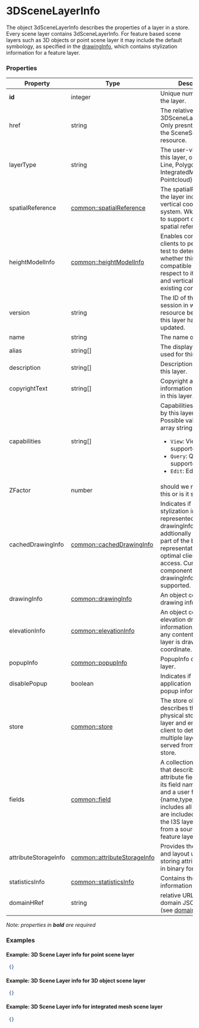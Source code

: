 # 3DSceneLayerInfo

The object 3dSceneLayerInfo describes the properties of a layer in a store. Every scene layer contains 3dSceneLayerInfo. For feature based scene layers such as 3D objects or point scene layer it may include the default symbology, as specified in the [drawingInfo](drawingInfo.md), which contains stylization information for a feature layer.

### Properties

| Property | Type | Description |
| --- | --- | --- |
| **id** | integer | Unique numeric ID of the layer. |
| href | string | The relative URL to the 3DSceneLayerResource. Only presnt as part of the SceneServiceInfo resource. |
| layerType | string | The user-visible type of this layer, one of {Point, Line, Polygon, 3DObject, IntegratedMesh, Pointcloud}. |
| spatialReference | [common::spatialReference](../../common/docs/spatialReference.md) | The spatialReference of the layer including the vertical coordinate system. Wkt is included to support custom spatial references. |
| heightModelInfo | [common::heightModelInfo](../../common/docs/heightModelInfo.md) | Enables consuming clients to perform quick test to determine whether this layer is compatible (with respect to its horizontal and vertical CRS) with existing content. |
| version | string | The ID of the last update session in which any resource belonging to this layer has been updated. |
| name | string | The name of this layer. |
| alias | string[] | The display alias to be used for this layer. |
| description | string[] | Description string for this layer. |
| copyrightText | string[] | Copyright and usage information for the data in this layer. |
| capabilities | string[] | Capabilities supported by this layer.<div>Possible values for each array string:<ul><li>`View`: View is supported.</li><li>`Query`: Query is supported.</li><li>`Edit`: Edit is defined.</li></ul></div> |
| ZFactor | number | should we not document this or is it still needed? |
| cachedDrawingInfo | [common::cachedDrawingInfo](cachedDrawingInfo.md) | Indicates if any stylization information represented as drawingInfo is addtionally captured as part of the binary mesh representation for optimal client side access. Currently color component of the drawingInfo is supported. |
| drawingInfo | [common::drawingInfo](drawingInfo.md) | An object containing drawing information. |
| elevationInfo | [common::elevationInfo](elevationInfo.md) | An object containing elevation drawing information. If absent any content of the scene layer is drawn at its z coordinate. |
| popupInfo | [common::popupInfo](popupInfo.md) | PopupInfo of the scene layer. |
| disablePopup | boolean | Indicates if client application will show the popup information. |
| store | [common::store](store.md) | The store object describes the exact physical storage of a layer and enables the client to detect when multiple layers are served from the same store. |
| fields | [common::field](field.md) | A collection of objects that describe each attribute field regarding its field name, datatype and a user friendly name {name,type,alias}. It includes all fields that are included as part of the I3S layer as derived from a source input feature layer. |
| attributeStorageInfo | [common::attributeStorageInfo](attributeStorageInfo.md) | Provides the schema and layout used for storing attribute content in binary format in I3S. |
| statisticsInfo | [common::statisticsInfo](statisticsInfo.md) | Contains the statistical information for a layer. |
| domainHRef | string | relative URL to the domain JSON resource (see [domain](domains.md)) |

*Note: properties in **bold** are required*

### Examples 

#### Example: 3D Scene Layer info for point scene layer 

```json
 {} 
```

#### Example: 3D Scene Layer info for 3D object scene layer 

```json
 {} 
```

#### Example: 3D Scene Layer info for integrated mesh scene layer 

```json
 {} 
```

